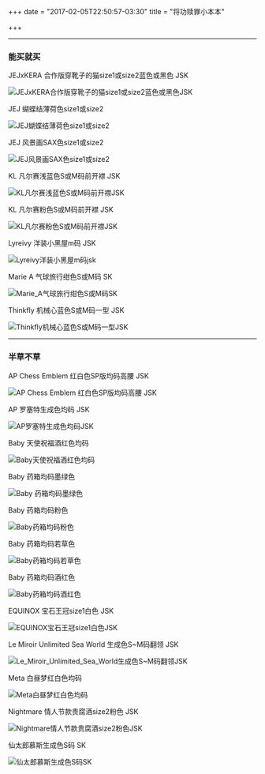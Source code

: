 +++
date = "2017-02-05T22:50:57-03:30"
title = "将功赎罪小本本"

+++

----
### 能买就买

JEJxKERA 合作版穿靴子的猫size1或size2蓝色或黑色 JSK

![JEJxKERA合作版穿靴子的猫size1或size2蓝色或黑色JSK](/img/lolita/dying_for/JEJxKERA_cat.jpg)

JEJ 蝴蝶结薄荷色size1或size2

![JEJ蝴蝶结薄荷色size1或size2](/img/lolita/dying_for/JEJ_butterfly.jpg)

JEJ 风景画SAX色size1或size2

![JEJ风景画SAX色size1或size2](/img/lolita/dying_for/JEJ_landscape.JPG)

KL 凡尔赛浅蓝色S或M码前开襟 JSK

![KL凡尔赛浅蓝色S或M码前开襟JSK](/img/lolita/dying_for/KL_versailles_blue.jpg)

KL 凡尔赛粉色S或M码前开襟 JSK

![KL凡尔赛粉色S或M码前开襟JSK](/img/lolita/dying_for/KL_versailles_pink.JPG)

Lyreivy 洋装小黑屋m码 JSK

![Lyreivy洋装小黑屋m码jsk](/img/lolita/dying_for/Lyreivy_black_house.jpg)

Marie A 气球旅行绀色S或M码 SK

![Marie_A气球旅行绀色S或M码SK](/img/lolita/dying_for/Marie_A_balloon.jpg)

Thinkfly 机械心蓝色S或M码一型 JSK

![Thinkfly机械心蓝色S或M码一型JSK](/img/lolita/dying_for/Thinkfly_machine_heart.JPG)

----
### 半草不草

AP Chess Emblem 红白色SP版均码高腰 JSK

![AP Chess Emblem 红白色SP版均码高腰 JSK](/img/lolita/wishing/AP_Chess_Emblem.jpg)

AP 罗塞特生成色均码 JSK

![AP罗塞特生成色均码JSK](/img/lolita/wishing/AP_rosette.jpg)

Baby 天使祝福酒红色均码

![Baby天使祝福酒红色均码](/img/lolita/wishing/Baby_angel.JPG)

Baby 药箱均码墨绿色

![Baby 药箱均码墨绿色](/img/lolita/wishing/Baby_first_aid_green.jpg)

Baby 药箱均码粉色

![Baby药箱均码粉色](/img/lolita/wishing/Baby_first_aid_pink.jpg)

Baby 药箱均码若草色

![Baby药箱均码若草色](/img/lolita/wishing/Baby_first_aid_grass.jpg)

Baby 药箱均码酒红色

![Baby药箱均码酒红色](/img/lolita/wishing/Baby_first_aid_red.jpg)

EQUINOX 宝石王冠size1白色 JSK

![EQUINOX宝石王冠size1白色JSK](/img/lolita/wishing/EQUINOX_crown.jpg)

Le Miroir Unlimited Sea World 生成色S~M码翻领 JSK

![Le_Miroir_Unlimited_Sea_World生成色S~M码翻领JSK](/img/lolita/wishing/Le_Miroir_Unlimited_Sea_World.jpg)

Meta 白昼梦红白色均码

![Meta白昼梦红白色均码](/img/lolita/wishing/Meta_daydream.jpg)

Nightmare 情人节款贵腐酒size2粉色 JSK

![Nightmare情人节款贵腐酒size2粉色JSK](/img/lolita/wishing/Nightmare_valentine.JPG)

仙太郎慕斯生成色S码 SK

![仙太郎慕斯生成色S码SK](/img/lolita/wishing/sentaro_muse.jpg)


